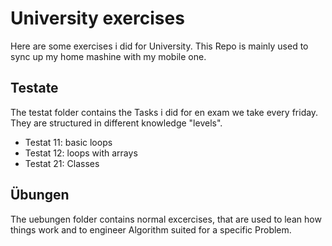 # University exercises
Here are some exercises i did for University. This Repo is mainly used to sync up my home mashine with my mobile one.
## Testate
The testat folder contains the Tasks i did for en exam we take every friday.
They are structured in different knowledge "levels".

* Testat 11: basic loops
* Testat 12: loops with arrays
* Testat 21: Classes

## Übungen
The uebungen folder contains normal excercises, that are used to lean how things work and to engineer Algorithm suited for a specific Problem.